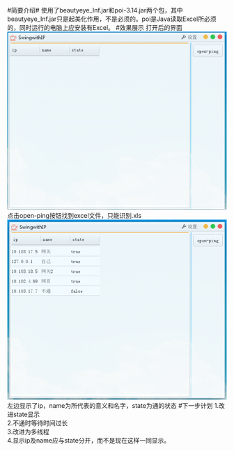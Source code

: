 #简要介绍#
使用了beautyeye_Inf.jar和poi-3.14.jar两个包，其中beautyeye_Inf.jar只是起美化作用，不是必须的。poi是Java读取Excel所必须的，同时运行的电脑上应安装有Excel。
#效果展示
打开后的界面<br>
![alt text](/1.png)<br>
点击open-ping按钮找到excel文件，只能识别.xls<br>
![alt text](/2.png)<br>
左边显示了ip，name为所代表的意义和名字，state为通的状态
#下一步计划
 1.改进state显示<br>
 2.不通时等待时间过长<br>
 3.改进为多线程<br>
 4.显示ip及name应与state分开，而不是现在这样一同显示。<br>
